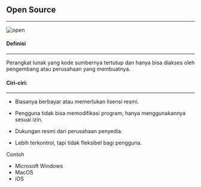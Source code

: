 ## Open Source
---

![open](https://www.webopedia.com/wp-content/uploads/2025/01/open-vs-closed-source-cover.webp)

#### Definisi
___

Perangkat lunak yang kode sumbernya tertutup dan hanya bisa diakses oleh pengembang atau perusahaan yang membuatnya.

#### Ciri-ciri:
___

- Biasanya berbayar atau memerlukan lisensi resmi.

- Pengguna tidak bisa memodifikasi program, hanya menggunakannya sesuai izin.

- Dukungan resmi dari perusahaan penyedia.

- Lebih terkontrol, tapi tidak fleksibel bagi pengguna.

Contoh

- Microsoft Windows
- MacOS
- iOS